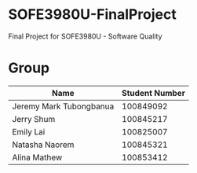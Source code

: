# SOFE3980U-FinalProject

Final Project for SOFE3980U - Software Quality

# Group

| Name                    | Student Number |
| ----------------------- | -------------- |
| Jeremy Mark Tubongbanua | 100849092      |
| Jerry Shum              | 100845217      |
| Emily Lai               | 100825007      |
| Natasha Naorem          | 100845321      |
| Alina Mathew            | 100853412      |
